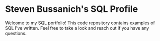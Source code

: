 # Steven Bussanich's SQL Profile 
Welcome to my SQL portfolio! This code repository contains examples of SQL I've written. Feel free to take a look and reach out if you have any questions.
